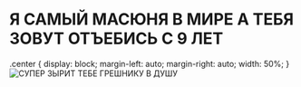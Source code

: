 <h1> Я САМЫЙ МАСЮНЯ В МИРЕ А ТЕБЯ ЗОВУТ ОТЪЕБИСЬ С 9 ЛЕТ </h1>

.center {
  display: block;
  margin-left: auto;
  margin-right: auto;
  width: 50%;
}
<img src = "https://steamuserimages-a.akamaihd.net/ugc/1875199567096362158/3C3CC8CC000303ADDD21EB2A5AC504F6D2DF9D8A/" alt="СУПЕР ЗЫРИТ ТЕБЕ ГРЕШНИКУ В ДУШУ" class = "center">
